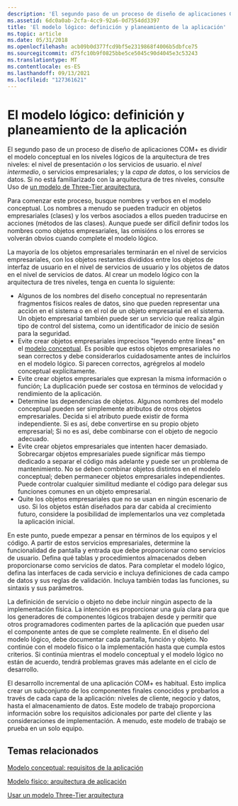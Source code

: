 ```yaml
---
description: 'El segundo paso de un proceso de diseño de aplicaciones COM+ es dividir el modelo conceptual en los niveles lógicos de la arquitectura de tres niveles: el nivel de presentación o los servicios de usuario. el nivel intermedio, o servicios empresariales; y la capa de datos o los servicios de datos. Si no está familiarizado con la arquitectura de tres niveles, consulte Uso de un modelo Three-Tier arquitectura.'
ms.assetid: 6dc0a0ab-2cfa-4cc9-92a6-0d7554dd3397
title: 'El modelo lógico: definición y planeamiento de la aplicación'
ms.topic: article
ms.date: 05/31/2018
ms.openlocfilehash: acb09b0d377fcd9bf5e2319868f4006b5dbfce75
ms.sourcegitcommit: d75fc10b9f0825bbe5ce5045c90d4045e3c53243
ms.translationtype: MT
ms.contentlocale: es-ES
ms.lasthandoff: 09/13/2021
ms.locfileid: "127361621"
---
```

# <a name="the-logical-model-application-definition-and-planning"></a>El modelo lógico: definición y planeamiento de la aplicación

El segundo paso de un proceso de diseño de aplicaciones COM+ es dividir el modelo conceptual en los niveles lógicos de la arquitectura de tres niveles: el nivel de presentación *o* los servicios de usuario. el *nivel intermedio*, o servicios empresariales; y la *capa de datos*, o los servicios de datos. Si no está familiarizado con la arquitectura de tres niveles, consulte Uso de [un modelo de Three-Tier arquitectura.](using-a-three-tier-architecture-model.md)

Para comenzar este proceso, busque nombres y verbos en el modelo conceptual. Los nombres a menudo se pueden traducir en objetos empresariales (clases) y los verbos asociados a ellos pueden traducirse en acciones (métodos de las clases). Aunque puede ser difícil definir todos los nombres como objetos empresariales, las omisións o los errores se volverán obvios cuando complete el modelo lógico.

La mayoría de los objetos empresariales terminarán en el nivel de servicios empresariales, con los objetos restantes divididos entre los objetos de interfaz de usuario en el nivel de servicios de usuario y los objetos de datos en el nivel de servicios de datos. Al crear un modelo lógico con la arquitectura de tres niveles, tenga en cuenta lo siguiente:

-   Algunos de los nombres del diseño conceptual no representarán fragmentos físicos reales de datos, sino que pueden representar una acción en el sistema o en el rol de un objeto empresarial en el sistema. Un objeto empresarial también puede ser un servicio que realiza algún tipo de control del sistema, como un identificador de inicio de sesión para la seguridad.
-   Evite crear objetos empresariales imprecisos "leyendo entre líneas" en el [modelo conceptual](the-conceptual-model--application-requirements.md). Es posible que estos objetos empresariales no sean correctos y debe considerarlos cuidadosamente antes de incluirlos en el modelo lógico. Si parecen correctos, agrégrelos al modelo conceptual explícitamente.
-   Evite crear objetos empresariales que expresan la misma información o función; La duplicación puede ser costosa en términos de velocidad y rendimiento de la aplicación.
-   Determine las dependencias de objetos. Algunos nombres del modelo conceptual pueden ser simplemente atributos de otros objetos empresariales. Decida si el atributo puede existir de forma independiente. Si es así, debe convertirse en su propio objeto empresarial; Si no es así, debe combinarse con el objeto de negocio adecuado.
-   Evite crear objetos empresariales que intenten hacer demasiado. Sobrecargar objetos empresariales puede significar más tiempo dedicado a separar el código más adelante y puede ser un problema de mantenimiento. No se deben combinar objetos distintos en el modelo conceptual; deben permanecer objetos empresariales independientes. Puede controlar cualquier similitud mediante el código para delegar sus funciones comunes en un objeto empresarial.
-   Quite los objetos empresariales que no se usan en ningún escenario de uso. Si los objetos están diseñados para dar cabida al crecimiento futuro, considere la posibilidad de implementarlos una vez completada la aplicación inicial.

En este punto, puede empezar a pensar en términos de los equipos y el código. A partir de estos servicios empresariales, determine la funcionalidad de pantalla y entrada que debe proporcionar como servicios de usuario. Defina qué tablas y procedimientos almacenados deben proporcionarse como servicios de datos. Para completar el modelo lógico, defina las interfaces de cada servicio e incluya definiciones de cada campo de datos y sus reglas de validación. Incluya también todas las funciones, su sintaxis y sus parámetros.

La definición de servicio o objeto no debe incluir ningún aspecto de la implementación física. La intención es proporcionar una guía clara para que los generadores de componentes lógicos trabajen desde y permitir que otros programadores codimenten partes de la aplicación que pueden usar el componente antes de que se complete realmente. En el diseño del modelo lógico, debe documentar cada pantalla, función y objeto. No continúe con el modelo físico o la implementación hasta que cumpla estos criterios. Si continúa mientras el modelo conceptual y el modelo lógico no están de acuerdo, tendrá problemas graves más adelante en el ciclo de desarrollo.

El desarrollo incremental de una aplicación COM+ es habitual. Esto implica crear un subconjunto de los componentes finales conocidos y probarlos a través de cada capa de la aplicación: niveles de cliente, negocio y datos, hasta el almacenamiento de datos. Este modelo de trabajo proporciona información sobre los requisitos adicionales por parte del cliente y las consideraciones de implementación. A menudo, este modelo de trabajo se prueba en un solo equipo.

## <a name="related-topics"></a>Temas relacionados

<dl> <dt>

[Modelo conceptual: requisitos de la aplicación](the-conceptual-model--application-requirements.md)
</dt> <dt>

[Modelo físico: arquitectura de aplicación](the-physical-model--application-architecture.md)
</dt> <dt>

[Usar un modelo Three-Tier arquitectura](using-a-three-tier-architecture-model.md)
</dt> </dl>

 

 



